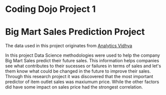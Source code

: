 # Coding Dojo Project 1

# Big Mart Sales Prediction Project
The data used in this project originates from [Analytics Vidhya](https://datahack.analyticsvidhya.com/contest/practice-problem-big-mart-sales-iii/)

In this project Data Science methodologies were used to help the company Big Mart Sales
predict their future sales. This information helps companies see what contributes to 
their sucesses or failures in terms of sales and let's them know what could be changed 
in the future to improve their sales. Through this research project it was discovered 
that the most important predictor of item outlet sales was maxiumum price. While the other
factors did have some impact on sales price had the strongest correlation.
 


